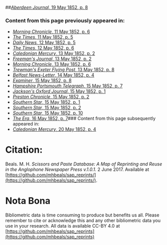 ##[*Aberdeen Journal*, 19 May 1852, p. 8](https://mhbeals.github.io/sap_html/Aberdeen-Journal/Aberdeen-Journal-19-May-1852-p-8)

### Content from this page previously appeared in:
+ [*Morning Chronicle*, 11 May 1852, p. 6](https://mhbeals.github.io/sap_html/Morning-Chronicle/Morning-Chronicle-11-May-1852-p-6)
+ [*The Times*, 11 May 1852, p. 5](https://mhbeals.github.io/sap_html/The-Times/The-Times-11-May-1852-p-5)
+ [*Daily News*, 12 May 1852, p. 5](https://mhbeals.github.io/sap_html/Daily-News/Daily-News-12-May-1852-p-5)
+ [*The Times*, 12 May 1852, p. 6](https://mhbeals.github.io/sap_html/The-Times/The-Times-12-May-1852-p-6)
+ [*Caledonian Mercury*, 13 May 1852, p. 2](https://mhbeals.github.io/sap_html/Caledonian-Mercury/Caledonian-Mercury-13-May-1852-p-2)
+ [*Freeman's Journal*, 13 May 1852, p. 2](https://mhbeals.github.io/sap_html/Freeman's-Journal/Freeman's-Journal-13-May-1852-p-2)
+ [*Morning Chronicle*, 13 May 1852, p. 6](https://mhbeals.github.io/sap_html/Morning-Chronicle/Morning-Chronicle-13-May-1852-p-6)
+ [*Trewman's Exeter Flying Post*, 13 May 1852, p. 8](https://mhbeals.github.io/sap_html/Trewman's-Exeter-Flying-Post/Trewman's-Exeter-Flying-Post-13-May-1852-p-8)
+ [*Belfast News-Letter*, 14 May 1852, p. 4](https://mhbeals.github.io/sap_html/Belfast-News-Letter/Belfast-News-Letter-14-May-1852-p-4)
+ [*Examiner*, 15 May 1852, p. 8](https://mhbeals.github.io/sap_html/Examiner/Examiner-15-May-1852-p-8)
+ [*Hampshire Portsmouth Telegraph*, 15 May 1852, p. 7](https://mhbeals.github.io/sap_html/Hampshire-Portsmouth-Telegraph/Hampshire-Portsmouth-Telegraph-15-May-1852-p-7)
+ [*Jackson's Oxford Journal*, 15 May 1852, p. 1](https://mhbeals.github.io/sap_html/Jackson's-Oxford-Journal/Jackson's-Oxford-Journal-15-May-1852-p-1)
+ [*Preston Chronicle*, 15 May 1852, p. 2](https://mhbeals.github.io/sap_html/Preston-Chronicle/Preston-Chronicle-15-May-1852-p-2)
+ [*Southern Star*, 15 May 1852, p. 1](https://mhbeals.github.io/sap_html/Southern-Star/Southern-Star-15-May-1852-p-1)
+ [*Southern Star*, 15 May 1852, p. 2](https://mhbeals.github.io/sap_html/Southern-Star/Southern-Star-15-May-1852-p-2)
+ [*Southern Star*, 15 May 1852, p. 10](https://mhbeals.github.io/sap_html/Southern-Star/Southern-Star-15-May-1852-p-10)
+ [*The Era*, 16 May 1852, p. 7](https://mhbeals.github.io/sap_html/The-Era/The-Era-16-May-1852-p-7)### Content from this page subsequently appeared in:
+ [*Caledonian Mercury*, 20 May 1852, p. 4](https://mhbeals.github.io/sap_html/Caledonian-Mercury/Caledonian-Mercury-20-May-1852-p-4)
                    
# Citation: 

Beals. M. H. *Scissors and Paste Database: A Map of Reprinting and Reuse in the Anglophone Newspaper Press v.1.0.1.* 2 June 2017. Available at [https://github.com/mhbeals/sap_reprints/](https://github.com/mhbeals/sap_reprints/). 
                    
# Nota Bona

Bibliometric data is time consuming to produce but benefits us all. Please remember to cite or acknowledge this and any other bibliometric data you use in your research. All data is available CC-BY 4.0 at [https://github.com/mhbeals/sap_reprints](https://github.com/mhbeals/sap_reprints)